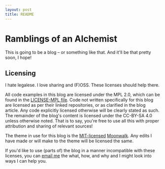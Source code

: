 ```yaml
---
layout: post
title: README
---
```

# Ramblings of an Alchemist

This is going to be a blog – or something like that. And it'll be that pretty soon, I hope!

## Licensing

I hate legalese. I love sharing and (F)OSS. These licenses should help there.

All code examples in this blog are licensed under the MPL 2.0, which can be found in the [LICENSE-MPL file](./LICENSE-MPL). Code not written specifically for this blog are licensed as per their linked repositories, or as clarified in the blog article. Any code explicitly licensed otherwise will be clearly stated as such. The remainder of the blog's content is licensed under the CC-BY-SA 4.0 unless otherwise noted. That is to say, you're free to use all this with proper attribution and sharing of relevant sources!

The theme in use for this blog is the [MIT-licensed](./LICENSE-MIT.txt) [Moonwalk](https://github.com/abhinavs/moonwalk). Any edits I have made or will make to the theme will be licensed the same.

If you'd like to use (parts of) the blog in a manner incompatible with these licenses, you can [email me](mailto:riven+blog@tae.moe) the what, how, and why and I might look into ways I can help you.
